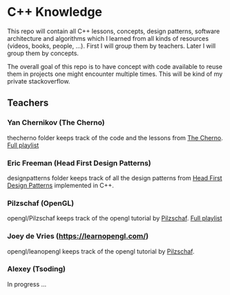 # C++ Knowledge
This repo will contain all C++ lessons, concepts, design patterns, software architecture and algorithms which I learned from all kinds of resources (videos, books, people, ...).
First I will group them by teachers. Later I will group them by concepts.

The overall goal of this repo is to have concept with code available to reuse them in projects one might encounter multiple times. This will be kind of my private stackoverflow.  

## Teachers

### Yan Chernikov (The Cherno)
thecherno folder keeps track of the code and the lessons from [The Cherno](https://www.youtube.com/c/TheChernoProject).
[Full playlist](https://www.youtube.com/playlist?list=PLlrATfBNZ98dudnM48yfGUldqGD0S4FFb)

### Eric Freeman (Head First Design Patterns)
designpatterns folder keeps track of all the design patterns from [Head First Design Patterns](https://www.amazon.com/Head-First-Design-Patterns-Brain-Friendly/dp/0596007124) implemented in C++. 

### Pilzschaf (OpenGL)

opengl/Pilzschaf keeps track of the opengl tutorial by [Pilzschaf](https://www.youtube.com/c/Pilzschaf).
[Full playlist](https://www.youtube.com/playlist?list=PLStQc0GqppuWBDuNWnkQ8rzmyx35AINyt)

### Joey de Vries (https://learnopengl.com/)
opengl/leanopengl keeps track of the opengl tutorial by [Pilzschaf](https://www.youtube.com/c/Pilzschaf).

### Alexey (Tsoding)
In progress ...